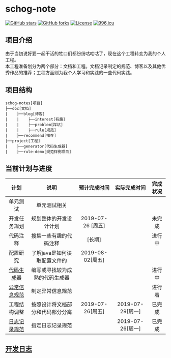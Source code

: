 # schog-note
[![GitHub stars](https://img.shields.io/github/stars/Schog/logistics-of-icu.svg?style=social&label=Stars)](https://github.com/Schog/logistics-of-icu)
[![GitHub forks](https://img.shields.io/github/forks/Schog/logistics-of-icu.svg?style=social&label=Fork)](https://github.com/Schog/logistics-of-icu)
[![License](https://img.shields.io/badge/license-MIT-blue.svg)](LICENSE)
[![996.icu](https://img.shields.io/badge/link-996.icu-red.svg)](https://996.icu)
## 项目介绍
   由于当初说好要一起干活的牲口们都纷纷咕咕咕了，现在这个工程转变为我的个人工程。  
   本工程准备划分为两个部分：文档和工程。文档记录制定的规范、博客以及其他优秀作品的推荐；工程方面则为我个人学习和实践的一些代码实践。

## 项目结构  
    schog-notes[项目]
    ├──doc[文档]
    |    ├──blog[博客]
    |    |    ├──interest[有趣]
    |    |    ├──problem[踩坑]
    |    |    ├──rule[规范]
    |    ├──recommend[推荐]
    ├──project[工程]
    |    ├──generator[代码生成器]
    |    ├──rule-demo[规范样例项目]

## 当前计划与进度
| 计划 | 说明 | 预计完成时间 | 实际完成时间 | 完成状况 |  
| :---: | :---: | :---: | :---: | :---: |    
| 单元测试 | 单元测试相关 |  |  |  |  
| 开发任务规划 | 规划整体的开发设计计划 | 2019-07-26 [周五] |  | 未完成 |  
| 代码注释 | 搜集一些有趣的代码注释 | [长期] |  | 进行中 |  
| 配置研究 | 了解java是如何读取配置文件的 | 2019-08-02[周五] |  |  |
| [代码生成器](/project/generator/README.md) | 编写或寻找较为成熟的代码生成器 |  |  | 进行中 |  
| [异常信息规范](/doc/blog/rule/异常信息规范.md) | 制定异常信息规范 |  |  | 进行着 |  
| 工程结构调整 | 按照设计将文档部分和代码部分分离 | 2019-07-26[周五] | 2019-07-29[周一] | 已完成 |
| [日志记录规范](/doc/blog/rule/日志记录规范.md) | 指定日志记录规范 |  | 2019-07-26[周一] | 已完成 |  

## [开发日志](开发日志.md)  